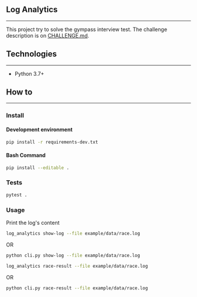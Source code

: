 ## Log Analytics
---

This project try to solve the gympass interview test.
The challenge description is on [CHALLENGE.md](CHALLENGE.md).

## Technologies
---
 * Python 3.7+

## How to
---

### Install

#### Development environment

```bash
pip install -r requirements-dev.txt
```

#### Bash Command
```bash
pip install --editable .
```

### Tests

```bash
pytest .
```

### Usage

Print the log's content
```bash
log_analytics show-log --file example/data/race.log
```
OR
```bash
python cli.py show-log --file example/data/race.log
```


```bash
log_analytics race-result --file example/data/race.log

```
OR
```bash
python cli.py race-result --file example/data/race.log

```